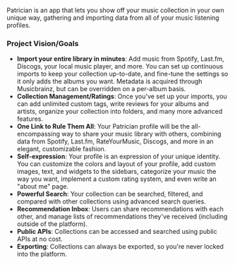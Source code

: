 Patrician is an app that lets you show off your music collection in your own unique way, gathering and importing data from all of your music listening profiles.

### Project Vision/Goals
- **Import your entire library in minutes**: Add music from Spotify, Last.fm, Discogs, your local music player, and more. You can set up continuous imports to keep your collection up-to-date, and fine-tune the settings so it only adds the albums you want. Metadata is acquired through Musicbrainz, but can be overridden on a per-album basis.
- **Collection Management/Ratings**: Once you've set up your imports, you can add unlimited custom tags, write reviews for your albums and artists, organize your collection into folders, and many more advanced features.
- **One Link to Rule Them All**: Your Patrician profile will be the all-encompassing way to share your music library with others, combining data from Spotify, Last.fm, RateYourMusic, Discogs, and more in an elegant, customizable fashion.
- **Self-expression**: Your profile is an expression of your unique identity. You can customize the colors and layout of your profile, add custom images, text, and widgets to the sidebars, categorize your music the way you want, implement a custom rating system, and even write an "about me" page.
- **Powerful Search**: Your collection can be searched, filtered, and compared with other collections using advanced search queries.
- **Recommendation Inbox**: Users can share recommendations with each other, and manage lists of recommendations they've received (including outside of the platform).
- **Public APIs**: Collections can be accessed and searched using public APIs at no cost.
- **Exporting**: Collections can always be exported, so you're never locked into the platform.
